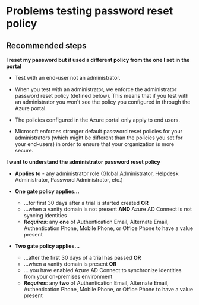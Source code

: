 <properties
    pageTitle="Problems testing password reset policy"
    description="Top Tips from customers - Tip 2"
    service="microsoft.aad"
    resource="Microsoft_AAD_IAM"
    authors="gahug"
    displayOrder="23"
    selfHelpType="resource"
    resourceTags="sspr_passwordreset"
    cloudEnvironments="MoonCake"
	articleId="activedirectory-passwordmanagement-troubleshoot-1-mooncake"
/>

# Problems testing password reset policy

## **Recommended steps**

**I reset my password but it used a different policy from the one I set in the portal**

* Test with an end-user not an administrator.

* When you test with an administrator, we enforce the administrator password reset policy (defined below). This means that if you test with an administrator you won't see the policy you configured in through the Azure portal.

* The policies configured in the Azure portal only apply to end users.
* Microsoft enforces stronger default password reset policies for your administrators (which might be different than the policies you set for your end-users) in order to ensure that your organization is more secure.

**I want to understand the administrator password reset policy**

* **Applies to** - any administrator role (Global Administrator, Helpdesk Administrator, Password Administrator, etc.)
* **One gate policy applies...**

  * ...for first 30 days after a trial is started created **OR**
  * ...when a vanity domain is not present **AND** Azure AD Connect is not syncing identities
  * **_Requires_**: any **one** of Authentication Email, Alternate Email, Authentication Phone, Mobile Phone, or Office Phone to have a value present

* **Two gate policy applies...**

  * ...after the first 30 days of a trial has passed **OR**
  * ...when a vanity domain is present **OR**
  * ... you have enabled Azure AD Connect to synchronize identities from your on-premises environment
  * _**Requires**_: any **two** of Authentication Email, Alternate Email, Authentication Phone, Mobile Phone, or Office Phone to have a value present

